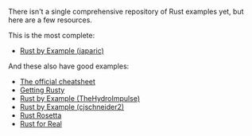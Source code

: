 There isn't a single comprehensive repository of Rust examples yet, but here are a few resources.

This is the most complete:

* [Rust by Example (japaric)](https://japaric.github.io/rust-by-example)

And these also have good examples:

* [The official cheatsheet](http://static.rust-lang.org/doc/master/complement-cheatsheet.html)
* [Getting Rusty](http://pzol.github.io/getting_rusty/)
* [Rust by Example (TheHydroImpulse)](http://rustbyexample.github.io/)
* [Rust by Example (cjschneider2)](https://github.com/cjschneider2/rust-by-example)
* [Rust Rosetta](https://github.com/Hoverbear/rust-rosetta)
* [Rust for Real](https://github.com/flaper87/rust-for-real)